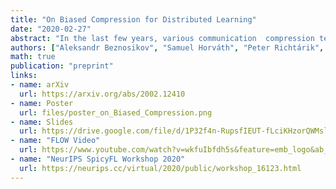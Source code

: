 ```yaml
---
title: "On Biased Compression for Distributed Learning"
date: "2020-02-27"
abstract: "In the last few years, various communication  compression techniques have  emerged  as an indispensable  tool helping to alleviate the communication bottleneck in distributed learning. However, despite the fact biased compressors often show superior performance in practice when compared to the much more studied and understood unbiased compressors,  very little is known about them. In this work we study three classes of biased compression operators, two of which are new, and their performance when applied to  (stochastic) gradient descent and distributed (stochastic) gradient descent.  We show for the first time that biased compressors can lead to linear convergence rates both in the single node and distributed settings. Our distributed SGD method  enjoys the ergodic rate O(δL/μ exp(-K) + (C + D)/(Kμ)), where δ is a compression parameter which grows when more compression is applied, L and μ are the smoothness and strong convexity constants, C captures stochastic gradient noise (C=0 if full gradients are computed on each node) and C captures the variance of the gradients at the optimum (C=0 for over-parameterized models).  Further,  via a theoretical study of several synthetic and empirical distributions of communicated gradients, we shed light on why and by how much  biased compressors outperform  their unbiased variants.  Finally, we  propose a new highly performing biased compressor---combination of Top-k and natural dithering---which in our experiments outperforms all other compression techniques."
authors: ["Aleksandr Beznosikov", "Samuel Horváth", "Peter Richtárik", "Mher Safaryan"]
math: true
publication: "preprint"
links:
- name: arXiv
  url: https://arxiv.org/abs/2002.12410
- name: Poster
  url: files/poster_on_Biased_Compression.png
- name: Slides
  url: https://drive.google.com/file/d/1P32f4n-RupsfIEUT-fLciKHzorQWMslf/view
- name: "FLOW Video"
  url: https://www.youtube.com/watch?v=wkfuIbfdh5s&feature=emb_logo&ab_channel=FederatedLearningOneWorldSeminar
- name: "NeurIPS SpicyFL Workshop 2020"
  url: https://neurips.cc/virtual/2020/public/workshop_16123.html
---
```

